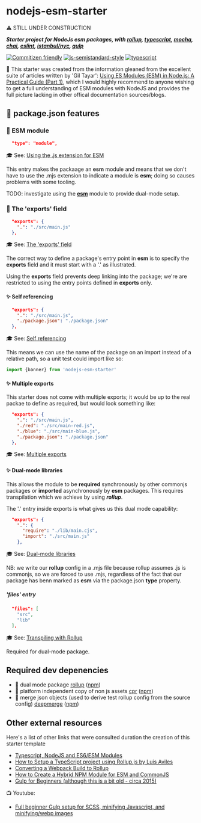 # nodejs-esm-starter

:warning: STILL UNDER CONSTRUCTION

___Starter project for NodeJs esm packages, with [rollup](https://rollupjs.org), [typescript](https://www.typescriptlang.org/), [mocha](https://mochajs.org/), [chai](https://www.chaijs.com/), [eslint](https://eslint.org/), [istanbul/nyc](https://istanbul.js.org/), [gulp](https://gulpjs.com/)___

[![Commitizen friendly](https://img.shields.io/badge/commitizen-friendly-brightgreen.svg)](http://commitizen.github.io/cz-cli/)
[![js-semistandard-style](https://img.shields.io/badge/code%20style-semistandard-brightgreen.svg?style=flat-square)](https://github.com/standard/semistandard)
[![typescript](https://img.shields.io/badge/TypeScript-007ACC?flat&logo=typescript&logoColor=white)](https://www.typescriptlang.org/)

:crown: This starter was created from the information gleaned from the excellent suite of articles written by 'Gil Tayar': [Using ES Modules (ESM) in Node.js: A Practical Guide (Part 1)](https://gils-blog.tayar.org/posts/using-jsm-esm-in-nodejs-a-practical-guide-part-1/), which I would highly recommend to anyone wishing to get a full understanding of ESM modules with NodeJS and provides the full picture lacking in other offical documentation sources/blogs.

## :gift: package.json features

### :gem: ESM module

```json
  "type": "module",
```

:mortar_board: See: [Using the .js extension for ESM](https://gils-blog.tayar.org/posts/using-jsm-esm-in-nodejs-a-practical-guide-part-1/#using-the-.js-extension-for-esm)

This entry makes the packaage an __esm__ module and means that we don't have to use the .mjs extension to indicate a module is __esm__; doing so causes problems with some tooling.

TODO: investigate using the [__esm__](https://github.com/standard-things/esm) module to provide dual-mode setup.

### :gem: The 'exports' field

```json
  "exports": {
    ".": "./src/main.js"
  },
```

:mortar_board: See: [The 'exports' field](https://gils-blog.tayar.org/posts/using-jsm-esm-in-nodejs-a-practical-guide-part-2/#the-exports-field)

The correct way to define a package's entry point in __esm__ is to specify the __exports__ field and it must start with a '.' as illustrated.

Using the __exports__ field prevents deep linking into the package; we're are restricted to using the entry points defined in __exports__ only.

#### :sparkles: Self referencing

```json
  "exports": {
    ".": "./src/main.js",
    "./package.json": "./package.json"
  },
```

:mortar_board: See: [Self referencing](https://gils-blog.tayar.org/posts/using-jsm-esm-in-nodejs-a-practical-guide-part-2/#self-referencing-the-package)

This means we can use the name of the package on an import instead of a relative path, so a unit test could import like so:

```js
import {banner} from 'nodejs-esm-starter'
```

#### :sparkles: Multiple exports

This starter does not come with multiple exports; it would be up to the real packae to define as required, but would look something like:

```json
  "exports": {
    ".": "./src/main.js",
    "./red": "./src/main-red.js",
    "./blue": "./src/main-blue.js",
    "./package.json": "./package.json"
  },
```

:mortar_board: See: [Multiple exports](https://gils-blog.tayar.org/posts/using-jsm-esm-in-nodejs-a-practical-guide-part-2/#multiple-exports)


#### :sparkles: Dual-mode libraries

This allows the module to be __required__ synchronously by other commonjs packages or __imported__ asynchronously by __esm__ packages. This requires transpilation which we achieve by using ___rollup___.

The '.' entry inside exports is what gives us this dual mode capability:

```json
  "exports": {
    ".": {
      "require": "./lib/main.cjs",
      "import": "./src/main.js"
    },
```

:mortar_board: See: [Dual-mode libraries](https://gils-blog.tayar.org/posts/using-jsm-esm-in-nodejs-a-practical-guide-part-2/#dual-mode-libraries)

NB: we write our __rollup__ config in a .mjs file because rollup assumes .js is commonjs, so we are forced to use .mjs, regardless of the fact that our package has benn marked as __esm__ via the package.json __type__ property.

##### 'files' entry

```json
  "files": [
    "src",
    "lib"
  ],
```

:mortar_board: See: [Transpiling with Rollup](https://gils-blog.tayar.org/posts/using-jsm-esm-in-nodejs-a-practical-guide-part-2/#transpiling-esm-to-cjs-using-rollup)

Required for dual-mode package.

## Required dev depenencies

+ :hammer: dual mode package [rollup](https://www.rollupjs.org) ([npm](https://www.npmjs.com/package/rollup))
+ :hammer: platform independent copy of non js assets [cpr](https://github.com/davglass/cpr) ([npm](https://www.npmjs.com/package/cpr))
+ :hammer: merge json objects (used to derive test rollup config from the source config) [deepmerge](https://github.com/TehShrike/deepmerge) ([npm](https://www.npmjs.com/package/deepmerge))

## Other external resources

Here's a list of other links that were consulted duration the creation of this starter template

+ [Typescript, NodeJS and ES6/ESM Modules](https://dev.to/asteinarson/typescript-nodejs-and-es6-esm-modules-18ea)
+ [How to Setup a TypeScript project using Rollup.js by Luis Aviles](https://www.thisdot.co/blog/how-to-setup-a-typescript-project-using-rollup-js)
+ [Converting a Webpack Build to Rollup](https://shipshape.io/blog/converting-a-webpack-build-to-rollup/)
+ [How to Create a Hybrid NPM Module for ESM and CommonJS](https://www.sensedeep.com/blog/posts/2021/how-to-create-single-source-npm-module.html)
+ [Gulp for Beginners (although this is a bit old - circa 2015)](https://css-tricks.com/gulp-for-beginners/)

:tv: Youtube:

+ [Full beginner Gulp setup for SCSS, minifying Javascript, and minifying/webp images](https://www.youtube.com/watch?v=ubHwScDfRQA&t=2s)
